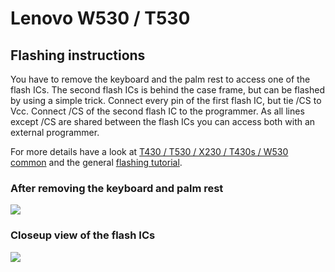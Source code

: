 # Lenovo W530 / T530

## Flashing instructions
You have to remove the keyboard and the palm rest to access one of the
flash ICs. The second flash ICs is behind the case frame, but can be
flashed by using a simple trick. Connect every pin of the first flash
IC, but tie /CS to Vcc. Connect /CS of the second flash IC to the
programmer.
As all lines except /CS are shared between the flash ICs you can access
both with an external programmer.

For more details have a look at [T430 / T530 / X230 / T430s / W530 common] and
the general [flashing tutorial].

### After removing the keyboard and palm rest
![][w530-1]

[w530-1]: w530-1.jpg

### Closeup view of the flash ICs
![][w530-2]

[w530-2]: w530-2.jpg

[flashing tutorial]: ../../tutorial/flashing_firmware/ext_power.md
[T430 / T530 / X230 / T430s / W530 common]: Ivy_Bridge_series.md
